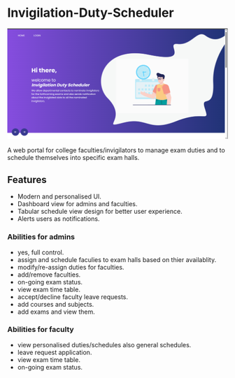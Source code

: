 # Invigilation-Duty-Scheduler


<div align="center">
  <img src="assets/images/landing.png">
</div>

A web portal for college faculties/invigilators to manage exam duties and to schedule themselves into specific exam halls.

## Features
- Modern and personalised UI.
- Dashboard view for admins and faculties.
- Tabular schedule view design for better user experience.
- Alerts users as notifications. 

### Abilities for admins
- yes, full control.
- assign and schedule faculies to exam halls based on thier availablity.
- modify/re-assign duties for faculties.
- add/remove faculties.
- on-going exam status.
- view exam time table.
- accept/decline faculty leave requests.
- add courses and subjects.
- add exams and view them.

### Abilities for faculty
- view personalised duties/schedules also general schedules.
- leave request application.
- view exam time table.
- on-going exam status.
